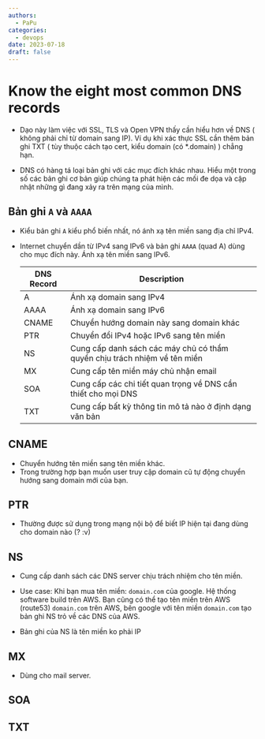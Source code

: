 ```yaml
---
authors:
  - PaPu
categories:
  - devops
date: 2023-07-18
draft: false
---
```


# Know the eight most common DNS records

- Dạo này làm việc với SSL, TLS và Open VPN thấy cần hiểu hơn về DNS ( không phải chỉ từ domain sang IP). Ví dụ khi xác thực SSL cần thêm bản ghi TXT ( tùy thuộc cách tạo cert, kiểu domain (có \*.domain) ) chẳng hạn.

- DNS có hàng tá loại bản ghi với các mục đích khác nhau. Hiểu một trong số các bản ghi cơ bản giúp chúng ta phát hiện các mối đe dọa và cập nhật những gì đang xảy ra trên mạng của mình.

## Bản ghi `A` và `AAAA`

- Kiểu bản ghi `A` kiểu phổ biến nhất, nó ánh xạ tên miền sang địa chỉ IPv4.

- Internet chuyển dần từ IPv4 sang IPv6 và bản ghi `AAAA` (quad A) dùng cho mục đích này. Ánh xạ tên miền sang IPv6.

  | DNS Record | Description                                                               |
  | ---------- | ------------------------------------------------------------------------- |
  | A          | Ánh xạ domain sang IPv4                                                   |
  | AAAA       | Ánh xạ domain sang IPv6                                                   |
  | CNAME      | Chuyển hướng domain này sang domain khác                                  |
  | PTR        | Chuyển đổi IPv4 hoặc IPv6 sang tên miền                                   |
  | NS         | Cung cấp danh sách các máy chủ có thẩm quyền chịu trách nhiệm về tên miền |
  | MX         | Cung cấp tên miền máy chủ nhận email                                      |
  | SOA        | Cung cấp các chi tiết quan trọng về DNS cần thiết cho mọi DNS             |
  | TXT        | Cung cấp bất kỳ thông tin mô tả nào ở định dạng văn bản                   |

## CNAME

- Chuyển hướng tên miền sang tên miền khác.
- Trong trường hợp bạn muốn user truy cập domain cũ tự động chuyển hướng sang domain mới của bạn.

## PTR

- Thường được sử dụng trong mạng nội bộ để biết IP hiện tại đang dùng cho domain nào (? :v)

## NS

- Cung cấp danh sách các DNS server chịu trách nhiệm cho tên miền.
- Use case: Khi bạn mua tên miền: `domain.com` của google. Hệ thống software build trên AWS. Bạn cũng có thể tạo tên miền trên AWS (route53) `domain.com` trên AWS, bên google với tên miền `domain.com` tạo bản ghi NS trỏ về các DNS của AWS.

- Bản ghi của NS là tên miền ko phải IP

## MX

- Dùng cho mail server.

## SOA

## TXT
